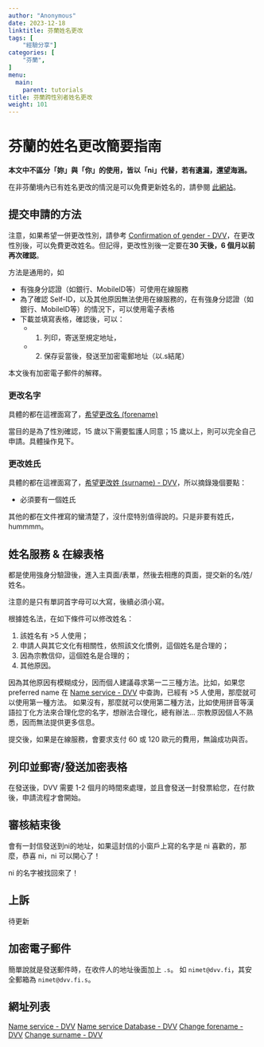 ```yaml
---
author: "Anonymous"
date: 2023-12-18
linktitle: 芬蘭姓名更改
tags: [
    "經驗分享"]
categories: [
    "芬蘭",
]
menu:
  main:
    parent: tutorials
title: 芬蘭跨性別者姓名更改
weight: 101
---
```


# 芬蘭的姓名更改簡要指南

**本文中不區分「妳」與「你」的使用，皆以「ni」代替，若有遺漏，還望海涵。**

在非芬蘭境內已有姓名更改的情況是可以免費更新姓名的，請參閱 [此網站](https://dvv.fi/en/registration-of-a-name-change-performed-abroad)。

## 提交申請的方法

注意，如果希望一併更改性別，請參考 [Confirmation of gender - DVV](https://dvv.fi/en/confirmation-of-gender)，在更改性別後，可以免費更改姓名。但記得，更改性別後一定要在**30 天後，6 個月以前再次確認**。

方法是通用的，如
- 有強身分認證（如銀行、MobileID等）可使用在線服務
- 為了確認 Self-ID，以及其他原因無法使用在線服務的，在有強身分認證（如銀行、MobileID等）的情況下，可以使用電子表格
- 下載並填寫表格，確認後，可以：
  - 1. 列印，寄送至規定地址，
  - 2. 保存妥當後，發送至加密電郵地址（以.s結尾）

本文後有加密電子郵件的解釋。

### 更改名字

具體的都在這裡面寫了，[希望更改名 (forename)](https://dvv.fi/en/changing-forename)

當目的是為了性別確認，15 歲以下需要監護人同意；15 歲以上，則可以完全自己申請。具體操作見下。

### 更改姓氏

具體的都在這裡面寫了，[希望更改姓 (surname) - DVV](https://dvv.fi/en/changing-forename)，所以摘錄幾個要點：
- 必須要有一個姓氏

其他的都在文件裡寫的蠻清楚了，沒什麼特別值得說的。只是非要有姓氏，hummmm。

## 姓名服務 & 在線表格

都是使用強身分驗證後，進入主頁面/表單，然後去相應的頁面，提交新的名/姓/姓名。

注意的是只有單詞首字母可以大寫，後續必須小寫。

根據姓名法，在如下條件可以修改姓名：

1. 該姓名有 >5 人使用；
2. 申請人與其它文化有相關性，依照該文化慣例，這個姓名是合理的；
3. 因為宗教信仰，這個姓名是合理的；
4. 其他原因。

因為其他原因有模糊成分，因而個人建議尋求第一二三種方法。比如，如果您 preferred name 在 [Name service - DVV](https://dvv.fi/en/name-service) 中查詢，已經有 >5 人使用，那麼就可以使用第一種方法。
如果沒有，那麼就可以使用第二種方法，比如使用拼音等漢語拉丁化方法來合理化您的名字，想辦法合理化，總有辦法...
宗教原因個人不熟悉，因而無法提供更多信息。

提交後，如果是在線服務，會要求支付 60 或 120 歐元的費用，無論成功與否。

## 列印並郵寄/發送加密表格

在發送後，DVV 需要 1-2 個月的時間來處理，並且會發送一封發票給您，在付款後，申請流程才會開始。

## 審核結束後

會有一封信發送到ni的地址，如果這封信的小窗戶上寫的名字是 ni 喜歡的，那麼，恭喜 ni，ni 可以開心了！

ni 的名字被找回來了！

## 上訴

待更新

## 加密電子郵件

簡單說就是發送郵件時，在收件人的地址後面加上 `.s`。
如 `nimet@dvv.fi`，其安全郵箱為 `nimet@dvv.fi.s`。


## 網址列表

[Name service - DVV](https://dvv.fi/en/name-service)
[Name service Database - DVV](https://verkkopalvelu.vrk.fi/nimipalvelu/default.asp?L=3)
[Change forename - DVV](https://dvv.fi/en/changing-forename)
[Change surname - DVV](https://dvv.fi/en/changing-forename)